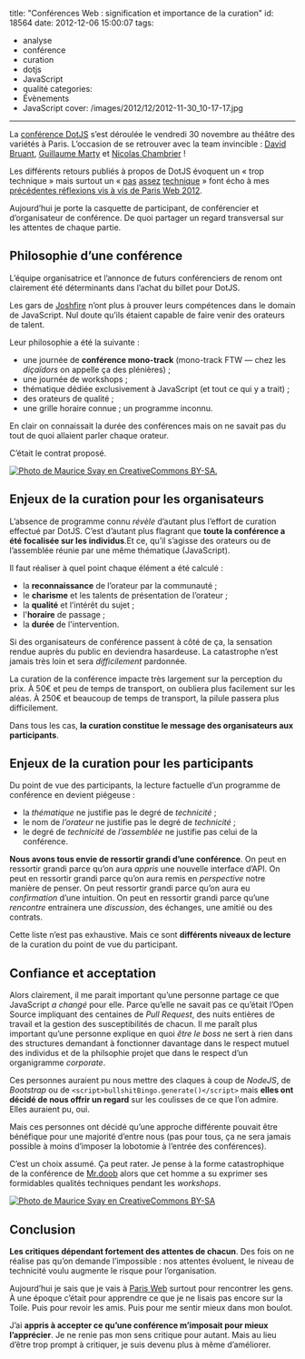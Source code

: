 title: "Conférences Web : signification et importance de la curation"
id: 18564
date: 2012-12-06 15:00:07
tags:
- analyse
- conférence
- curation
- dotjs
- JavaScript
- qualité
categories:
- Évènements
- JavaScript
cover: /images/2012/12/2012-11-30_10-17-17.jpg
---

La [conférence DotJS](http://dotjs.eu) s’est déroulée le vendredi 30 novembre au théâtre des variétés à Paris. L’occasion de se retrouver avec la team invincible : [David Bruant](http://longtermlaziness.wordpress.com/), [Guillaume Marty](http://twitter.com/g_marty) et [Nicolas Chambrier](http://naholyr.fr/) !

Les différents retours publiés à propos de DotJS évoquent un « trop technique » mais surtout un « [pas](https://twitter.com/ThomasG77/status/274668151139078144) [assez](https://twitter.com/javascripteur/status/275361976211890176) [technique](http://jolicode.com/blog/dotjs-le-ted-de-la-conference-technique) » font écho à mes [précédentes réflexions vis à vis de Paris Web 2012](/2012/paris-web-remise-en-question/ "Paris Web 2012 : la remise en question").

Aujourd’hui je porte la casquette de participant, de conférencier et d’organisateur de conférence. De quoi partager un regard transversal sur les attentes de chaque partie.

<!--more-->

## Philosophie d’une conférence

L’équipe organisatrice et l’annonce de futurs conférenciers de renom ont clairement été déterminants dans l’achat du billet pour DotJS.

Les gars de [Joshfire](http://joshfire.com/) n’ont plus à prouver leurs compétences dans le domain de JavaScript. Nul doute qu’ils étaient capable de faire venir des orateurs de talent.

Leur philosophie a été la suivante :

*   une journée de **conférence mono-track** (mono-track FTW — chez les _diçaïdors_ on appelle ça des plénières) ;
*   une journée de workshops ;
*   thématique dédiée exclusivement à JavaScript (et tout ce qui y a trait) ;
*   des orateurs de qualité ;
*   une grille horaire connue ; un programme inconnu.

En clair on connaissait la durée des conférences mais on ne savait pas du tout de quoi allaient parler chaque orateur.

C’était le contrat proposé.

[![Photo de Maurice Svay en CreativeCommons BY-SA.](/images/2012/12/2012-11-30_12-25-33.jpg "DotJS Venue")](http://svay.com/photos/2012-11-30_dotjs/)

## Enjeux de la curation pour les organisateurs

L’absence de programme connu _révèle_ d’autant plus l’effort de curation effectué par DotJS. C’est d’autant plus flagrant que **toute la conférence a été focalisée sur les individus**.Et ce, qu’il s’agisse des orateurs ou de l’assemblée réunie par une même thématique (JavaScript).

Il faut réaliser à quel point chaque élément a été calculé :

*   la **reconnaissance** de l’orateur par la communauté ;
*   le **charisme** et les talents de présentation de l’orateur ;
*   la **qualité** et l’intérêt du sujet ;
*   l'**horaire** de passage ;
*   la **durée** de l'intervention.

Si des organisateurs de conférence passent à côté de ça, la sensation rendue auprès du public en deviendra hasardeuse. La catastrophe n’est jamais très loin et sera _difficilement_ pardonnée.

La curation de la conférence impacte très largement sur la perception du prix. À 50€ et peu de temps de transport, on oubliera plus facilement sur les aléas. À 250€ et beaucoup de temps de transport, la pilule passera plus difficilement.

Dans tous les cas, **la curation constitue le message des organisateurs aux participants**.

## Enjeux de la curation pour les participants

Du point de vue des participants, la lecture factuelle d’un programme de conférence en devient piégeuse :

*   la _thématique_ ne justifie pas le degré de _technicité_ ;
*   le nom de _l’orateur_ ne justifie pas le degré de _technicité_ ;
*   le degré de _technicité_ de _l’assemblée_ ne justifie pas celui de la conférence.

**Nous avons tous envie de ressortir grandi d’une conférence**. On peut en ressortir grandi parce qu’on aura _appris_ une nouvelle interface d’API. On peut en ressortir grandi parce qu’on aura remis en _perspective_ notre manière de penser. On peut ressortir grandi parce qu’on aura eu _confirmation_ d’une intuition. On peut en ressortir grandi parce qu’une _rencontre_ entrainera une _discussion_, des échanges, une amitié ou des contrats.

Cette liste n’est pas exhaustive. Mais ce sont **différents niveaux de lecture** de la curation du point de vue du participant.

## Confiance et acceptation

Alors clairement, il me parait important qu’une personne partage ce que JavaScript _a changé_ pour elle. Parce qu’elle ne savait pas ce qu’était l’Open Source impliquant des centaines de _Pull Request_, des nuits entières de travail et la gestion des susceptibilités de chacun.
Il me paraît plus important qu’une personne explique en quoi _être le boss_ ne sert à rien dans des structures demandant à fonctionner davantage dans le respect mutuel des individus et de la philsophie projet que dans le respect d’un organigramme _corporate_.

Ces personnes auraient pu nous mettre des claques à coup de _NodeJS_, de _Bootstrap_ ou de `<script>bullshitBingo.generate()</script>` mais **elles ont décidé de nous offrir un regard** sur les coulisses de ce que l’on admire. Elles auraient pu, oui.

Mais ces personnes ont décidé qu’une approche différente pouvait être bénéfique pour une majorité d’entre nous (pas pour tous, ça ne sera jamais possible à moins d’imposer la lobotomie à l’entrée des conférences).

C’est un choix assumé. Ça peut rater. Je pense à la forme catastrophique de la conférence de [Mr.doob](http://mrdoob.com/) alors que cet homme a su exprimer ses formidables qualités techniques pendant les _workshops_.

[![Photo de Maurice Svay en CreativeCommons BY-SA](/images/2012/12/2012-11-30_17-57-16.jpg "DotJS Timer")](http://svay.com/photos/2012-11-30_dotjs/)

## Conclusion

**Les critiques dépendant fortement des attentes de chacun**. Des fois on ne réalise pas qu’on demande l’impossible : nos attentes évoluent, le niveau de technicité voulu augmente le risque pour l’organisation.

Aujourd’hui je sais que je vais à [Paris Web](http://paris-web.fr) surtout pour rencontrer les gens. À une époque c’était pour apprendre ce que je ne lisais pas encore sur la Toile. Puis pour revoir les amis. Puis pour me sentir mieux dans mon boulot.

J’ai **appris à accepter ce qu’une conférence m’imposait pour mieux l’apprécier**. Je ne renie pas mon sens critique pour autant. Mais au lieu d’être trop prompt à critiquer, je suis devenu plus à même d’améliorer.
